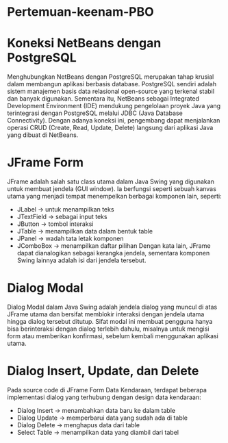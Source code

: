 # Pertemuan-keenam-PBO
# Koneksi NetBeans dengan PostgreSQL

Menghubungkan NetBeans dengan PostgreSQL merupakan tahap krusial dalam membangun aplikasi berbasis database. PostgreSQL sendiri adalah sistem manajemen basis data relasional open-source yang terkenal stabil dan banyak digunakan. Sementara itu, NetBeans sebagai Integrated Development Environment (IDE) mendukung pengelolaan proyek Java yang terintegrasi dengan PostgreSQL melalui JDBC (Java Database Connectivity). Dengan adanya koneksi ini, pengembang dapat menjalankan operasi CRUD (Create, Read, Update, Delete) langsung dari aplikasi Java yang dibuat di NetBeans.

# JFrame Form
JFrame adalah salah satu class utama dalam Java Swing yang digunakan untuk membuat jendela (GUI window). Ia berfungsi seperti sebuah kanvas utama yang menjadi tempat menempelkan berbagai komponen lain, seperti:
-	JLabel → untuk menampilkan teks
-	JTextField → sebagai input teks
-	JButton → tombol interaksi
-	JTable → menampilkan data dalam bentuk table
-	JPanel → wadah tata letak komponen
-	JComboBox → menampilkan daftar pilihan
Dengan kata lain, JFrame dapat dianalogikan sebagai kerangka jendela, sementara komponen Swing lainnya adalah isi dari jendela tersebut.

# Dialog Modal

Dialog Modal dalam Java Swing adalah jendela dialog yang muncul di atas JFrame utama dan bersifat memblokir interaksi dengan jendela utama hingga dialog tersebut ditutup. Sifat modal ini membuat pengguna hanya bisa berinteraksi dengan dialog terlebih dahulu, misalnya untuk mengisi form atau memberikan konfirmasi, sebelum kembali menggunakan aplikasi utama.

# Dialog Insert, Update, dan Delete
Pada source code di JFrame Form Data Kendaraan, terdapat beberapa implementasi dialog yang terhubung dengan design data kendaraan:

-	Dialog Insert → menambahkan data baru ke dalam table
-	Dialog Update → memperbarui data yang sudah ada di table
-	Dialog Delete → menghapus data dari table
-	Select Table → menampilkan data yang diambil dari tabel



